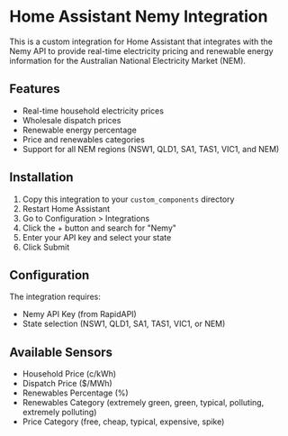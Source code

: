 # Home Assistant Nemy Integration

This is a custom integration for Home Assistant that integrates with the Nemy API to provide real-time electricity pricing and renewable energy information for the Australian National Electricity Market (NEM).

## Features

- Real-time household electricity prices
- Wholesale dispatch prices
- Renewable energy percentage
- Price and renewables categories
- Support for all NEM regions (NSW1, QLD1, SA1, TAS1, VIC1, and NEM)

## Installation

1. Copy this integration to your `custom_components` directory
2. Restart Home Assistant
3. Go to Configuration > Integrations
4. Click the + button and search for "Nemy"
5. Enter your API key and select your state
6. Click Submit

## Configuration

The integration requires:
- Nemy API Key (from RapidAPI)
- State selection (NSW1, QLD1, SA1, TAS1, VIC1, or NEM)

## Available Sensors

- Household Price (c/kWh)
- Dispatch Price ($/MWh)
- Renewables Percentage (%)
- Renewables Category (extremely green, green, typical, polluting, extremely polluting)
- Price Category (free, cheap, typical, expensive, spike)